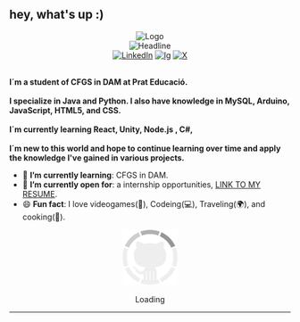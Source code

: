 ## hey, what's up :)

<div align=center>
        <img src="https://github.com/ElSenpaiSAMA/recursos/blob/main/ElSenpaiSAMA%20(1).png"alt="Logo" height="200">
    </div>
    <div align=center>
        <img src="https://github.com/ElSenpaiSAMA/recursos/blob/main/ElSenpaiSAMA%20(5)%20(1).gif" alt="Headline" />
    </div>
    <div align=center>
        <a href="https://www.linkedin.com/in/matías-speroni/"><img src="https://img.shields.io/badge/LinkedIn-0077B5?style=for-the-badge&logo=linkedin&logoColor=white" alt="LinkedIn" /></a>
        <a href="https://www.instagram.com/mati.sp03/"><img src="https://img.shields.io/badge/Instagram-E4405F?style=for-the-badge&logo=instagram&logoColor=white" alt="Ig" /></a>
        <a href="https://x.com/ElsenpaiSAMA"><img src="https://img.shields.io/badge/Twitter-1DA1F2?style=for-the-badge&logo=twitter&logoColor=white" alt="X" /></a>
    </div>
    <div align=left>
        <br>
        <p>
            <strong>
                I´m a student of CFGS in DAM at Prat Educació.<br><br>
                I specialize in Java and Python. I also have knowledge in MySQL, Arduino, JavaScript, HTML5, and CSS.<br><br>
                I´m currently learning React, Unity, Node.js , C#,<br><br>
                I´m new to this world and hope to continue learning over time and apply the knowledge I've gained in various projects.
            </strong>
        </p>
        <ul>
            <li>🌱 <b>I’m currently learning</b>: CFGS in DAM.</li>
            <li>🤔 <b>I’m currently open for</b>: a internship opportunities, <a href="https://flowcv.com/resume/lskn9bsstl">LINK TO MY RESUME</a>.</li>
            <li>😄 <b>Fun fact</b>: I love videogames(👾), Codeing(💻), Traveling(🌍), and cooking(🍴).</li>
        </ul>
    </div>
    <div align=center>
        <img src="https://raw.githubusercontent.com/AhmedFathyDev/AhmedFathyDev/main/GitHub.gif" alt="GitHub Octocat Logo" height="100">
        <p>Loading</p>
    </div>
</div>

------
